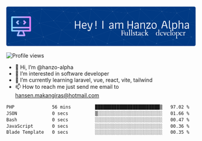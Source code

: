 ![Header](./github-header-image.png)

![Profile views](https://gpvc.arturio.dev/hanzo-alpha)

- 👋 Hi, I’m @hanzo-alpha
- 👀 I’m interested in software developer
- 🌱 I’m currently learning laravel, vue, react, vite, tailwind
- 📫 How to reach me just send me email to hansen.makangiras@hotmail.com 

<!---
hanzo-alpha/hanzo-alpha is a ✨ special ✨ repository because its `README.md` (this file) appears on your GitHub profile.
You can click the Preview link to take a look at your changes.
--->

<!--START_SECTION:waka-->

```txt
PHP              56 mins         ████████████████████████▒   97.02 %
JSON             0 secs          ▒░░░░░░░░░░░░░░░░░░░░░░░░   01.66 %
Bash             0 secs          ░░░░░░░░░░░░░░░░░░░░░░░░░   00.47 %
JavaScript       0 secs          ░░░░░░░░░░░░░░░░░░░░░░░░░   00.36 %
Blade Template   0 secs          ░░░░░░░░░░░░░░░░░░░░░░░░░   00.35 %
```

<!--END_SECTION:waka-->
